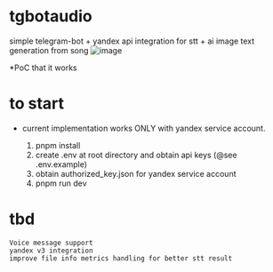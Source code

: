 # tgbotaudio

simple telegram-bot + yandex api integration for stt + ai image text generation from song
![image](https://github.com/user-attachments/assets/efa6f431-57cf-481e-a949-a26550dc0361)

*PoC that it works

# to start

-   current implementation works ONLY with yandex service account.

    1. pnpm install
    2. create .env at root directory and obtain api keys (@see .env.example)
    3. obtain authorized_key.json for yandex service account
    4. pnpm run dev

# tbd

    Voice message support
    yandex v3 integration
    improve file info metrics handling for better stt result
